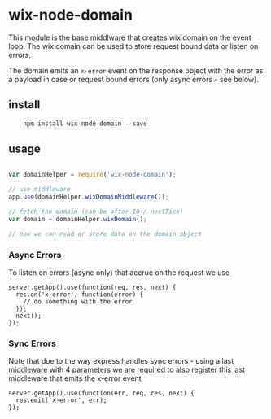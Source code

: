 # wix-node-domain
This module is the base middlware that creates wix domain on the event loop. The wix domain can be used to store request bound data or listen on errors.

The domain emits an ```x-error``` event on the response object with the error as a payload in case or request bound errors (only async errors - see below).



## install
```javascript
    npm install wix-node-domain --save
```

## usage
```javascript

var domainHelper = require('wix-node-domain');

// use middleware
app.use(domainHelper.wixDomainMiddleware());

// fetch the domain (can be after IO / nextTick)
var domain = domainHelper.wixDomain();

// now we can read or store data on the domain object
```

### Async Errors

To listen on errors (async only) that accrue on the request we use
```
server.getApp().use(function(req, res, next) {
  res.on('x-error', function(error) {
    // do something with the error
  });
  next();
});
```

### Sync Errors

Note that due to the way express handles sync errors - using a last middleware with 4 parameters we are required
 to also register this last middleware that emits the x-error event

```
server.getApp().use(function(err, req, res, next) {
  res.emit('x-error', err);
});
```

